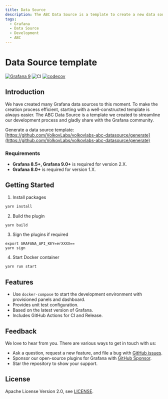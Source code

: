 ```yaml
---
title: Data Source
description: The ABC Data Source is a template to create a new data source plugin for Grafana.
tags:
  - Grafana
  - Data Source
  - Development
  - ABC
---
```


# Data Source template

[![Grafana 9](https://img.shields.io/badge/Grafana-9.1.6-orange)](https://www.grafana.com)
![CI](https://github.com/volkovlabs/volkovlabs-abc-datasource/workflows/CI/badge.svg)
[![codecov](https://codecov.io/gh/VolkovLabs/volkovlabs-abc-datasource/branch/main/graph/badge.svg?token=2W9VR0PG5N)](https://codecov.io/gh/VolkovLabs/volkovlabs-abc-datasource)

## Introduction

We have created many Grafana data sources to this moment. To make the creation process efficient, starting with a well-constructed template is always easier. The ABC Data Source is a template we created to streamline our development process and gladly share with the Grafana community.

Generate a data source template: [https://github.com/VolkovLabs/volkovlabs-abc-datasource/generate](https://github.com/VolkovLabs/volkovlabs-abc-datasource/generate)

### Requirements

- **Grafana 8.5+, Grafana 9.0+** is required for version 2.X.
- **Grafana 8.0+** is required for version 1.X.

## Getting Started

1. Install packages

```bash
yarn install
```

2. Build the plugin

```bash
yarn build
```

3. Sign the plugins if required

```
export GRAFANA_API_KEY=erXXXX==
yarn sign
```

4. Start Docker container

```bash
yarn run start
```

## Features

- Use `docker-compose` to start the development environment with provisioned panels and dashboard.
- Provides unit test configuration.
- Based on the latest version of Grafana.
- Includes GitHub Actions for CI and Release.

## Feedback

We love to hear from you. There are various ways to get in touch with us:

- Ask a question, request a new feature, and file a bug with [GitHub issues](https://github.com/volkovlabs/volkovlabs-abc-datasource/issues/new/choose).
- Sponsor our open-source plugins for Grafana with [GitHub Sponsor](https://github.com/sponsors/VolkovLabs).
- Star the repository to show your support.

## License

Apache License Version 2.0, see [LICENSE](https://github.com/volkovlabs/volkovlabs-abc-datasource/blob/main/LICENSE).
